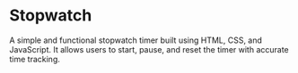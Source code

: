 # Stopwatch
A simple and functional stopwatch timer built using HTML, CSS, and JavaScript. It allows users to start, pause, and reset the timer with accurate time tracking.
